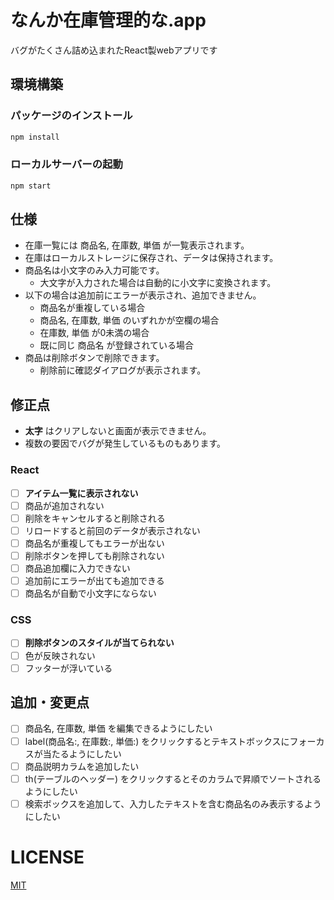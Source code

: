 # なんか在庫管理的な.app
バグがたくさん詰め込まれたReact製webアプリです

## 環境構築
### パッケージのインストール
```bash
npm install
```

### ローカルサーバーの起動
```bash
npm start
```

## 仕様
- 在庫一覧には 商品名, 在庫数, 単価 が一覧表示されます。
- 在庫はローカルストレージに保存され、データは保持されます。
- 商品名は小文字のみ入力可能です。
  - 大文字が入力された場合は自動的に小文字に変換されます。
- 以下の場合は追加前にエラーが表示され、追加できません。
  - 商品名が重複している場合
  - 商品名, 在庫数, 単価 のいずれかが空欄の場合
  - 在庫数, 単価 が0未満の場合
  - 既に同じ 商品名 が登録されている場合
- 商品は削除ボタンで削除できます。
  - 削除前に確認ダイアログが表示されます。

## 修正点
- **太字** はクリアしないと画面が表示できません。
- 複数の要因でバグが発生しているものもあります。

### React
- [ ] **アイテム一覧に表示されない**
- [ ] 商品が追加されない
- [ ] 削除をキャンセルすると削除される
- [ ] リロードすると前回のデータが表示されない
- [ ] 商品名が重複してもエラーが出ない
- [ ] 削除ボタンを押しても削除されない
- [ ] 商品追加欄に入力できない
- [ ] 追加前にエラーが出ても追加できる
- [ ] 商品名が自動で小文字にならない

### CSS
- [ ] **削除ボタンのスタイルが当てられない**
- [ ] 色が反映されない
- [ ] フッターが浮いている

## 追加・変更点
- [ ] 商品名, 在庫数, 単価 を編集できるようにしたい
- [ ] label(商品名:, 在庫数:, 単価:) をクリックするとテキストボックスにフォーカスが当たるようにしたい
- [ ] 商品説明カラムを追加したい
- [ ] th(テーブルのヘッダー) をクリックするとそのカラムで昇順でソートされるようにしたい
- [ ] 検索ボックスを追加して、入力したテキストを含む商品名のみ表示するようにしたい

# LICENSE
[MIT](./LICENSE)
